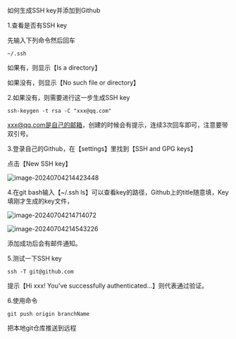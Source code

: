如何生成SSH key并添加到Github

1.查看是否有SSH key

先输入下列命令然后回车

```shell
~/.ssh
```

如果有，则显示【Is a directory】

如果没有，则显示【No such file or directory】



2.如果没有，则需要进行这一步生成SSH key

```shell
ssh-keygen -t rsa -C "xxx@qq.com"
```

xxx@qq.com是自己的邮箱，创建的时候会有提示，连续3次回车即可，注意要带双引号。



3.登录自己的Github，在【settings】里找到【SSH and GPG keys】

点击【New SSH key】

![image-20240704214423448](C:\Users\xanadu\AppData\Roaming\Typora\typora-user-images\image-20240704214423448.png)



4.在git bash输入【~/.ssh ls】可以查看key的路径，Github上的title随意填，Key填刚才生成的key文件，

![image-20240704214714072](C:\Users\xanadu\AppData\Roaming\Typora\typora-user-images\image-20240704214714072.png)



![image-20240704214543226](C:\Users\xanadu\AppData\Roaming\Typora\typora-user-images\image-20240704214543226.png)

添加成功后会有邮件通知。

5.测试一下SSH key

```shell
ssh -T git@github.com
```

提示【Hi xxx! You've successfully authenticated...】则代表通过验证。



6.使用命令

```shell
git push origin branchName
```

把本地git仓库推送到远程